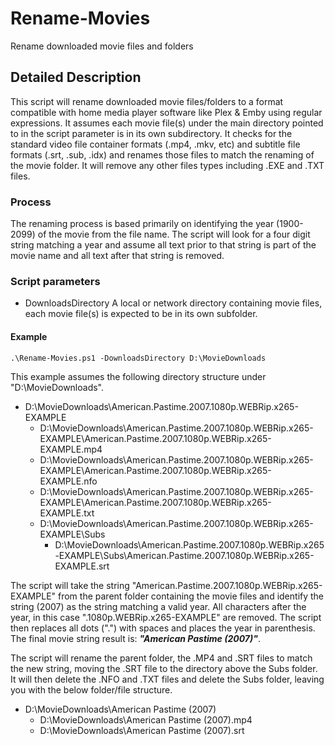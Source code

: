 # Rename-Movies
Rename downloaded movie files and folders
## Detailed Description
This script will rename downloaded movie files/folders to a format compatible with home media player software like Plex & Emby using regular expressions.  It assumes each movie file(s) under the main directory pointed to in the script parameter is in its own subdirectory.  It checks for the standard video file container formats (.mp4, .mkv, etc) and subtitle file formats (.srt, .sub, .idx) and renames those files to match the renaming of the movie folder.  It will remove any other files types including .EXE and .TXT files.

### Process
The renaming process is based primarily on identifying the year (1900-2099) of the movie from the file name.  The script will look for a four digit string matching a year and assume all text prior to that string is part of the movie name and all text after that string is removed.

### Script parameters
* DownloadsDirectory
A local or network directory containing movie files, each movie file(s) is expected to be in its own subfolder.

#### Example
`.\Rename-Movies.ps1 -DownloadsDirectory D:\MovieDownloads`

This example assumes the following directory structure under "D:\MovieDownloads".

* D:\MovieDownloads\American.Pastime.2007.1080p.WEBRip.x265-EXAMPLE
  * D:\MovieDownloads\American.Pastime.2007.1080p.WEBRip.x265-EXAMPLE\American.Pastime.2007.1080p.WEBRip.x265-EXAMPLE.mp4
  * D:\MovieDownloads\American.Pastime.2007.1080p.WEBRip.x265-EXAMPLE\American.Pastime.2007.1080p.WEBRip.x265-EXAMPLE.nfo
  * D:\MovieDownloads\American.Pastime.2007.1080p.WEBRip.x265-EXAMPLE\American.Pastime.2007.1080p.WEBRip.x265-EXAMPLE.txt
  * D:\MovieDownloads\American.Pastime.2007.1080p.WEBRip.x265-EXAMPLE\Subs
    * D:\MovieDownloads\American.Pastime.2007.1080p.WEBRip.x265-EXAMPLE\Subs\American.Pastime.2007.1080p.WEBRip.x265-EXAMPLE.srt


The script will take the string "American.Pastime.2007.1080p.WEBRip.x265-EXAMPLE" from the parent folder containing the movie files and identify the string (2007) as the string matching a valid year.  All characters after the year, in this case ".1080p.WEBRip.x265-EXAMPLE" are removed.  The script then replaces all dots (".") with spaces and places the year in parenthesis.  The final movie string result is: **_"American Pastime (2007)"_**.


The script will rename the parent folder, the .MP4 and .SRT files to match the new string, moving the .SRT file to the directory above the Subs folder.  It will then delete the .NFO and .TXT files and delete the Subs folder, leaving you with the below folder/file structure.

* D:\MovieDownloads\American Pastime (2007)
  * D:\MovieDownloads\American Pastime (2007).mp4
  * D:\MovieDownloads\American Pastime (2007).srt

